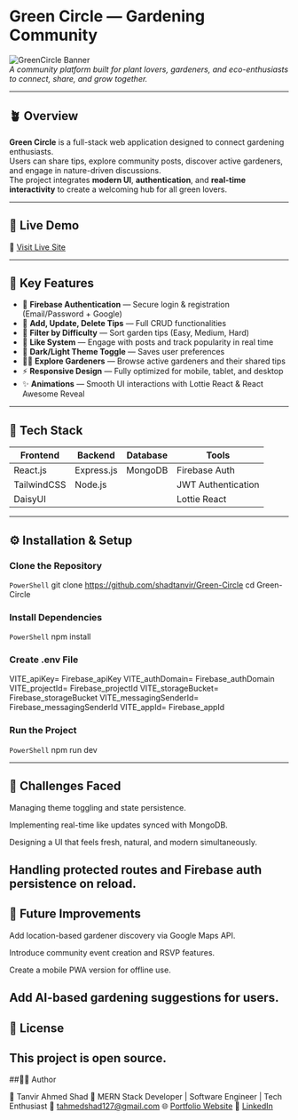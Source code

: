 # Green Circle — Gardening Community

![GreenCircle Banner](https://images.herzindagi.info/image/2024/Jul/gardening-in-monsoon.jpg)  
_A community platform built for plant lovers, gardeners, and eco-enthusiasts to connect, share, and grow together._

---

## 🪴 Overview

**Green Circle** is a full-stack web application designed to connect gardening enthusiasts.  
Users can share tips, explore community posts, discover active gardeners, and engage in nature-driven discussions.  
The project integrates **modern UI**, **authentication**, and **real-time interactivity** to create a welcoming hub for all green lovers.

---

## 🚀 Live Demo

🔗 [Visit Live Site](https://green-circle-10.web.app)

---

## 🧩 Key Features

- 🔐 **Firebase Authentication** — Secure login & registration (Email/Password + Google)
- 🌱 **Add, Update, Delete Tips** — Full CRUD functionalities
- 🧭 **Filter by Difficulty** — Sort garden tips (Easy, Medium, Hard)
- 💚 **Like System** — Engage with posts and track popularity in real time
- 🌙 **Dark/Light Theme Toggle** — Saves user preferences
- 👩‍🌾 **Explore Gardeners** — Browse active gardeners and their shared tips
- ⚡ **Responsive Design** — Fully optimized for mobile, tablet, and desktop
- ✨ **Animations** — Smooth UI interactions with Lottie React & React Awesome Reveal

---

## 🧠 Tech Stack

| Frontend    | Backend    | Database | Tools              |
| ----------- | ---------- | -------- | ------------------ |
| React.js    | Express.js | MongoDB  | Firebase Auth      |
| TailwindCSS | Node.js    |          | JWT Authentication |
| DaisyUI     |            |          | Lottie React       |

---

## ⚙️ Installation & Setup

### Clone the Repository

```PowerShell```
git clone https://github.com/shadtanvir/Green-Circle
cd Green-Circle

### Install Dependencies

```PowerShell```
npm install


### Create .env File

  VITE_apiKey= Firebase_apiKey
  VITE_authDomain= Firebase_authDomain
  VITE_projectId= Firebase_projectId
  VITE_storageBucket= Firebase_storageBucket
  VITE_messagingSenderId= Firebase_messagingSenderId
  VITE_appId= Firebase_appId

### Run the Project

```PowerShell```
npm run dev

---

## 🧩 Challenges Faced

Managing theme toggling and state persistence.

Implementing real-time like updates synced with MongoDB.

Designing a UI that feels fresh, natural, and modern simultaneously.

Handling protected routes and Firebase auth persistence on reload.
---
## 🌱 Future Improvements

Add location-based gardener discovery via Google Maps API.

Introduce community event creation and RSVP features.

Create a mobile PWA version for offline use.

Add AI-based gardening suggestions for users.
---

## 📜 License

This project is open source.
---

##🧑‍💻 Author

👤 Tanvir Ahmed Shad
💼 MERN Stack Developer | Software Engineer | Tech Enthusiast
📧 tahmedshad127@gmail.com
🌐 [Portfolio Website](https://github.com/shadtanvir/)
🔗 [LinkedIn](https://github.com/shadtanvir/)


